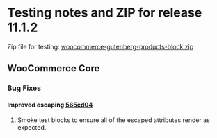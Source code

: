 # Testing notes and ZIP for release 11.1.2

Zip file for testing: [woocommerce-gutenberg-products-block.zip](https://github.com/woocommerce/woocommerce-blocks/files/12742332/woocommerce-gutenberg-products-block.zip)

## WooCommerce Core

### Bug Fixes

#### Improved escaping [565cd04](https://github.com/woocommerce/woocommerce-blocks/commit/565cd0461dbcc21fa04f77a736da443fc56a054d)

1. Smoke test blocks to ensure all of the escaped attributes render as expected.
